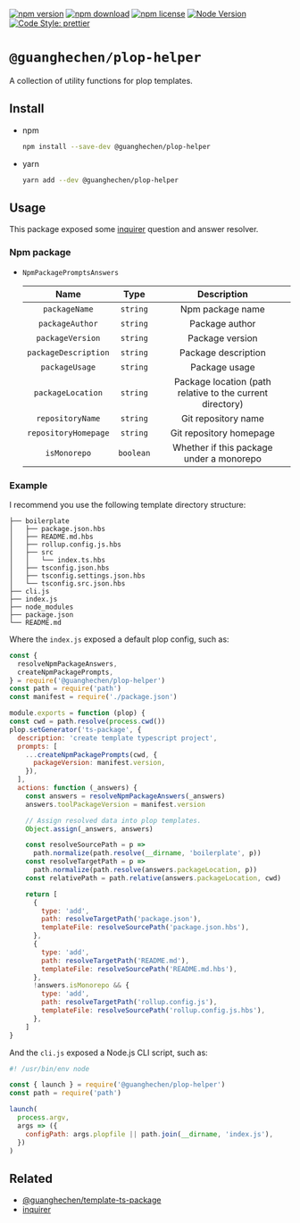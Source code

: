 [![npm version](https://img.shields.io/npm/v/@guanghechen/plop-helper.svg)](https://www.npmjs.com/package/@guanghechen/plop-helper)
[![npm download](https://img.shields.io/npm/dm/@guanghechen/plop-helper.svg)](https://www.npmjs.com/package/@guanghechen/plop-helper)
[![npm license](https://img.shields.io/npm/l/@guanghechen/plop-helper.svg)](https://www.npmjs.com/package/@guanghechen/plop-helper)
[![Node Version](https://img.shields.io/node/v/@guanghechen/plop-helper)](https://github.com/nodejs/node)
[![Code Style: prettier](https://img.shields.io/badge/code_style-prettier-ff69b4.svg?style=flat-square)](https://github.com/prettier/prettier)


# `@guanghechen/plop-helper`

A collection of utility functions for plop templates.

## Install

* npm

  ```bash
  npm install --save-dev @guanghechen/plop-helper
  ```

* yarn

  ```bash
  yarn add --dev @guanghechen/plop-helper
  ```

## Usage

This package exposed some [inquirer][] question and answer resolver.

### Npm package

* `NpmPackagePromptsAnswers`

  Name                  | Type      | Description
  :--------------------:|:---------:|:-----------------:
  `packageName`         | `string`  | Npm package name
  `packageAuthor`       | `string`  | Package author
  `packageVersion`      | `string`  | Package version
  `packageDescription`  | `string`  | Package description
  `packageUsage`        | `string`  | Package usage
  `packageLocation`     | `string`  | Package location (path relative to the current directory)
  `repositoryName`      | `string`  | Git repository name
  `repositoryHomepage`  | `string`  | Git repository homepage
  `isMonorepo`          | `boolean` | Whether if this package under a monorepo

### Example

I recommend you use the following template directory structure:

```
├── boilerplate
│   ├── package.json.hbs
│   ├── README.md.hbs
│   ├── rollup.config.js.hbs
│   ├── src
│   │   └── index.ts.hbs
│   ├── tsconfig.json.hbs
│   ├── tsconfig.settings.json.hbs
│   └── tsconfig.src.json.hbs
├── cli.js
├── index.js
├── node_modules
├── package.json
└── README.md
```

Where the `index.js` exposed a default plop config, such as:

  ```javascript
  const {
    resolveNpmPackageAnswers,
    createNpmPackagePrompts,
  } = require('@guanghechen/plop-helper')
  const path = require('path')
  const manifest = require('./package.json')

  module.exports = function (plop) {
  const cwd = path.resolve(process.cwd())
  plop.setGenerator('ts-package', {
    description: 'create template typescript project',
    prompts: [
      ...createNpmPackagePrompts(cwd, {
        packageVersion: manifest.version,
      }),
    ],
    actions: function (_answers) {
      const answers = resolveNpmPackageAnswers(_answers)
      answers.toolPackageVersion = manifest.version

      // Assign resolved data into plop templates.
      Object.assign(_answers, answers)

      const resolveSourcePath = p =>
        path.normalize(path.resolve(__dirname, 'boilerplate', p))
      const resolveTargetPath = p =>
        path.normalize(path.resolve(answers.packageLocation, p))
      const relativePath = path.relative(answers.packageLocation, cwd)

      return [
        {
          type: 'add',
          path: resolveTargetPath('package.json'),
          templateFile: resolveSourcePath('package.json.hbs'),
        },
        {
          type: 'add',
          path: resolveTargetPath('README.md'),
          templateFile: resolveSourcePath('README.md.hbs'),
        },
        !answers.isMonorepo && {
          type: 'add',
          path: resolveTargetPath('rollup.config.js'),
          templateFile: resolveSourcePath('rollup.config.js.hbs'),
        },
      ]
  }
  ```

And the `cli.js` exposed a Node.js CLI script, such as:

  ```javascript
  #! /usr/bin/env node

  const { launch } = require('@guanghechen/plop-helper')
  const path = require('path')

  launch(
    process.argv,
    args => ({
      configPath: args.plopfile || path.join(__dirname, 'index.js'),
    })
  )
  ```
## Related

* [@guanghechen/template-ts-package][]
* [inquirer][]


[inquirer]: https://github.com/SBoudrias/Inquirer.js/
[@guanghechen/template-ts-package]: https://github.com/guanghechen/node-scaffolds/tree/master/packages/template-ts-package#readme
